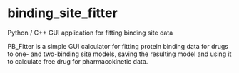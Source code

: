 # binding_site_fitter
Python / C++ GUI application for fitting binding site data

PB_Fitter is a simple GUI calculator for fitting protein binding data for drugs to one- and two-binding site models, saving the
resulting model and using it to calculate free drug for pharmacokinetic data. 

